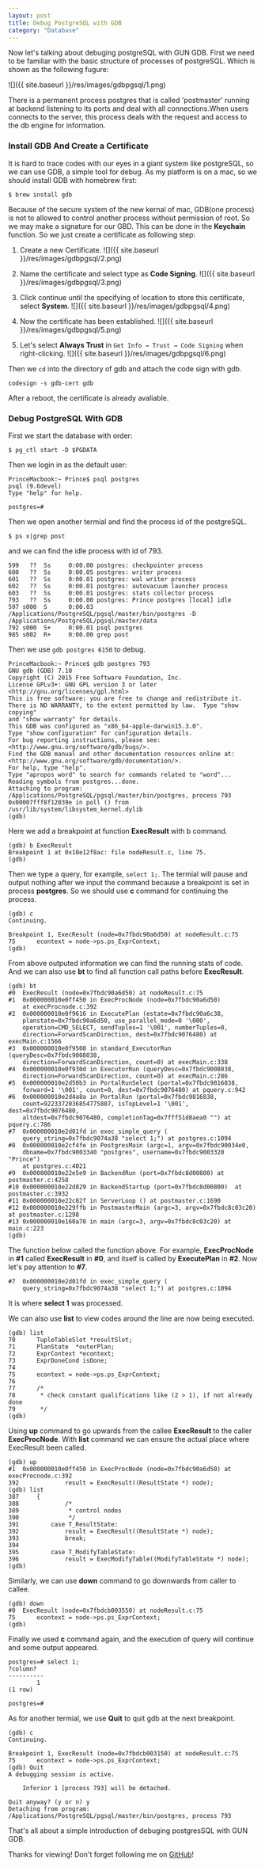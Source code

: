 ```yaml
---  
layout: post
title: Debug PostgreSQL with GDB
category: "Database"
---  
```


Now let's talking about debuging postgreSQL with GUN GDB.
First we need to be familiar with the basic structure of processes of postgreSQL. Which is shown as the following fugure:




![]({{ site.baseurl }}/res/images/gdbpgsql/1.png)

There is a permanent process postgres that is called 'postmaster' running at backend listening to its ports and deal with all connections.When users connects to the server, this process deals with the request and access to the db engine for information.


### Install GDB And Create a Certificate ###

It is hard to trace codes with our eyes in a giant system like postgreSQL, so we can use GDB, a simple tool for debug. As my platform is on a mac, so we should install GDB with homebrew first:

	$ brew install gdb

Because of the secure system of the new kernal of mac, GDB(one process) is not to allowed to control another process without permission of root. So we may make a signature for our GBD. This can be done in the **Keychain** function. So we just create a certificate as following step:

1. Create a new Certificate.
![]({{ site.baseurl }}/res/images/gdbpgsql/2.png)

2. Name the certificate and select type as **Code Signing**.
![]({{ site.baseurl }}/res/images/gdbpgsql/3.png)

3. Click continue until the specifying of location to store this certificate, select **System**.
![]({{ site.baseurl }}/res/images/gdbpgsql/4.png)

4. Now the certificate has been established.
![]({{ site.baseurl }}/res/images/gdbpgsql/5.png)

5. Let's select **Always Trust** in `Get Info → Trust → Code Signing` when right-clicking.
![]({{ site.baseurl }}/res/images/gdbpgsql/6.png)

Then we `cd` into the directory of gdb and attach the code sign with gdb.

	codesign -s gdb-cert gdb

After a reboot, the certificate is already avaliable.

### Debug PostgreSQL With GDB ###

First we start the database with order:

	$ pg_ctl start -D $PGDATA

Then we login in as the default user:

	PrinceMacbook:~ Prince$ psql postgres
	psql (9.6devel)
	Type "help" for help.

	postgres=# 

Then we open another termial and find the process id of the postgreSQL.

	$ ps x|grep post

and we can find the idle process with id of 793.

	599   ??  Ss     0:00.00 postgres: checkpointer process     
	600   ??  Ss     0:00.05 postgres: writer process     
	601   ??  Ss     0:00.01 postgres: wal writer process     
	602   ??  Ss     0:00.01 postgres: autovacuum launcher process     
	603   ??  Ss     0:00.01 postgres: stats collector process     
	793   ??  Ss     0:00.00 postgres: Prince postgres [local] idle  
	597 s000  S      0:00.03 /Applications/PostgreSQL/pgsql/master/bin/postgres -D /Applications/PostgreSQL/pgsql/master/data
	792 s000  S+     0:00.01 psql postgres
	985 s002  R+     0:00.00 grep post

Then we use `gdb postgres 6150` to debug.

	PrinceMacbook:~ Prince$ gdb postgres 793
	GNU gdb (GDB) 7.10
	Copyright (C) 2015 Free Software Foundation, Inc.
	License GPLv3+: GNU GPL version 3 or later <http://gnu.org/licenses/gpl.html>
	This is free software: you are free to change and redistribute it.
	There is NO WARRANTY, to the extent permitted by law.  Type "show copying"
	and "show warranty" for details.
	This GDB was configured as "x86_64-apple-darwin15.3.0".
	Type "show configuration" for configuration details.
	For bug reporting instructions, please see:
	<http://www.gnu.org/software/gdb/bugs/>.
	Find the GDB manual and other documentation resources online at:
	<http://www.gnu.org/software/gdb/documentation/>.
	For help, type "help".
	Type "apropos word" to search for commands related to "word"...
	Reading symbols from postgres...done.
	Attaching to program: /Applications/PostgreSQL/pgsql/master/bin/postgres, process 793
	0x00007fff8f12039e in poll () from /usr/lib/system/libsystem_kernel.dylib
	(gdb) 

Here we add a breakpoint at function **ExecResult** with b command.

	(gdb) b ExecResult
	Breakpoint 1 at 0x10e12f8ac: file nodeResult.c, line 75.
	(gdb) 

Then we type a query, for example, `select 1;`. The termial will pause and output nothing after we input the command because a breakpoint is set in process **postgres**. So we should use **c** command for continuing the process.

	(gdb) c
	Continuing.

	Breakpoint 1, ExecResult (node=0x7fbdc90a6d50) at nodeResult.c:75
	75		econtext = node->ps.ps_ExprContext;
	(gdb) 

From above outputed information we can find the running stats of code. And we can also use **bt** to find all function call paths before **ExecResult**.

	(gdb) bt
	#0  ExecResult (node=0x7fbdc90a6d50) at nodeResult.c:75
	#1  0x000000010e0ff450 in ExecProcNode (node=0x7fbdc90a6d50)
    	at execProcnode.c:392
	#2  0x000000010e0f9616 in ExecutePlan (estate=0x7fbdc90a6c38, 
    	planstate=0x7fbdc90a6d50, use_parallel_mode=0 '\000', 
    	operation=CMD_SELECT, sendTuples=1 '\001', numberTuples=0, 
    	direction=ForwardScanDirection, dest=0x7fbdc9076480) at execMain.c:1566
	#3  0x000000010e0f9508 in standard_ExecutorRun (queryDesc=0x7fbdc9008038, 
    	direction=ForwardScanDirection, count=0) at execMain.c:338
	#4  0x000000010e0f930d in ExecutorRun (queryDesc=0x7fbdc9008038, 
    	direction=ForwardScanDirection, count=0) at execMain.c:286
	#5  0x000000010e2d50b3 in PortalRunSelect (portal=0x7fbdc9816838, 
    	forward=1 '\001', count=0, dest=0x7fbdc9076480) at pquery.c:942
	#6  0x000000010e2d4a8a in PortalRun (portal=0x7fbdc9816838, 
    	count=9223372036854775807, isTopLevel=1 '\001', dest=0x7fbdc9076480, 
    	altdest=0x7fbdc9076480, completionTag=0x7fff51d8aea0 "") at pquery.c:786
	#7  0x000000010e2d01fd in exec_simple_query (
    	query_string=0x7fbdc9074a38 "select 1;") at postgres.c:1094
	#8  0x000000010e2cf4fe in PostgresMain (argc=1, argv=0x7fbdc90034e0, 
    	dbname=0x7fbdc9003340 "postgres", username=0x7fbdc9003320 "Prince")
    	at postgres.c:4021
	#9  0x000000010e22e5e9 in BackendRun (port=0x7fbdc8d00800) at postmaster.c:4258
	#10 0x000000010e22d829 in BackendStartup (port=0x7fbdc8d00800)  at postmaster.c:3932
	#11 0x000000010e22c82f in ServerLoop () at postmaster.c:1690
	#12 0x000000010e229ffb in PostmasterMain (argc=3, argv=0x7fbdc8c03c20) at postmaster.c:1298
	#13 0x000000010e160a70 in main (argc=3, argv=0x7fbdc8c03c20) at main.c:223
	(gdb) 

The function below called the function above. For example, **ExecProcNode** in **#1** called **ExecResult** in **#0**, and itself is called by **ExecutePlan** in **#2**. Now let's pay attention to **#7**.

	#7  0x000000010e2d01fd in exec_simple_query (
    	query_string=0x7fbdc9074a38 "select 1;") at postgres.c:1094

It is where **select 1** was processed.

We can also use **list** to view codes around the line are now being executed.

	(gdb) list
	70		TupleTableSlot *resultSlot;
	71		PlanState  *outerPlan;
	72		ExprContext *econtext;
	73		ExprDoneCond isDone;
	74	
	75		econtext = node->ps.ps_ExprContext;
	76	
	77		/*
	78		 * check constant qualifications like (2 > 1), if not already done
	79		 */
	(gdb) 

Using **up** command to go upwards from the callee **ExecResult** to the caller **ExecProcNode**. With **list** command we can ensure the actual place where ExecResult been called.

	(gdb) up
	#1  0x000000010e0ff450 in ExecProcNode (node=0x7fbdc90a6d50) at execProcnode.c:392
	392				result = ExecResult((ResultState *) node);
	(gdb) list
	387		{
	388				/*
	389				 * control nodes
	390				 */
	391			case T_ResultState:
	392				result = ExecResult((ResultState *) node);
	393				break;
	394	
	395			case T_ModifyTableState:
	396				result = ExecModifyTable((ModifyTableState *) node);
	(gdb) 

Similarly, we can use **down** command to go downwards from caller to callee.

	(gdb) down
	#0  ExecResult (node=0x7fbdcb003550) at nodeResult.c:75
	75		econtext = node->ps.ps_ExprContext;
	(gdb) 

Finally we used **c** command again, and the execution of query will continue and some output appeared.

	postgres=# select 1;
 	?column? 
	----------
	        1
	(1 row)

	postgres=# 

As for another termial, we use **Quit** to quit gdb at the next breakpoint.

	(gdb) c
	Continuing.

	Breakpoint 1, ExecResult (node=0x7fbdcb003150) at nodeResult.c:75
	75		econtext = node->ps.ps_ExprContext;
	(gdb) Quit
	A debugging session is active.

		Inferior 1 [process 793] will be detached.

	Quit anyway? (y or n) y
	Detaching from program: /Applications/PostgreSQL/pgsql/master/bin/postgres, process 793

That's all about a simple introduction of debuging postgresSQL with GUN GDB.

Thanks for viewing! Don't forget following me on <a href="https://github.com/Princever">GitHub</a>!
